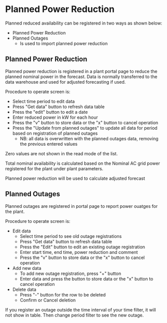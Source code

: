 # Planned Power Reduction

Planned reduced availability can be registered in two ways as shown below:
- Planned Power Reduction
- Planned Outages 
    - Is used to import planned power reduction


## Planned Power Reduction

Planned power reduction is registered in a plant portal page to reduce the planned nominal power in the forecast. Data is normally transferred to the data warehouse and used for adjusted forecasting if used.

Procedure to operate screen is:

- Select time period to edit data
- Press "Get data" button to refresh data table
- Press the "edit" button to edit a date
- Enter reduced power in kW for each hour
- Press the "v" button to store data or the "x" button to cancel operation
- Press the "Update from planned outages" to update all data for period based on registration of planned outages
    - NB: all data is overwritten with the planned outages data, removing the previous entered values

Zero values are not shown in the read mode of the list.

Total nominal availability is calculated based on the Nominal AC grid power registered for the plant under plant parameters.

Planned power reduction will be used to calculate adjusted forecast

## Planned Outages

Planned outages are registered in portal page to report power ouatges for the plant. 

Procedure to operate screen is:

- Edit data
    - Select time period to see old outage registrations
    - Press "Get data" button to refresh data table
    - Press the "Edit" button  to edit an existing outage registration
    - Enter start time, end time, power reduction and comment
    - Press the "v" button to store data or the "x" button to cancel operation
- Add new data
    - To add new outage registration, press "+" button
    - Enter data and press the  button to store data or the "x" button to cancel operation
- Delete data
    - Press "-" button for the row to be deleted
    - Confirm or Cancel deletion

If you register an outage outside the time interval of your time filter, it will not show in table. Then change period filter to see the new outage.
